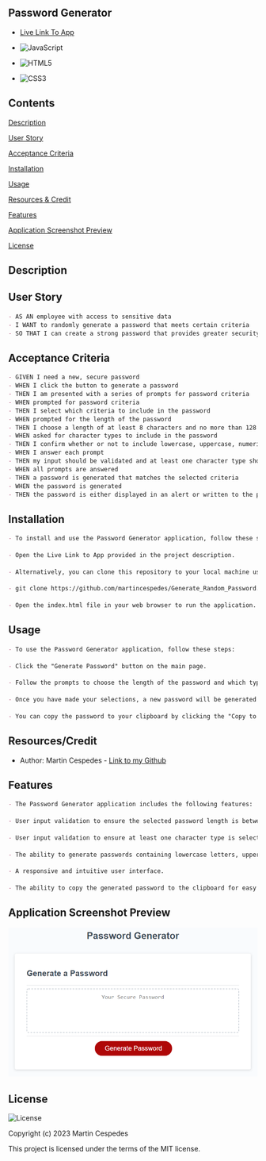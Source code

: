 ## Password Generator

- [Live Link To App](https://martincespedes.github.io/Generate_Random_Password/)

- ![JavaScript](https://img.shields.io/badge/javascript-%23323330.svg?style=for-the-badge&logo=javascript&logoColor=%23F7DF1E)

- ![HTML5](https://img.shields.io/badge/html5-%23E34F26.svg?style=for-the-badge&logo=html5&logoColor=white)

- ![CSS3](https://img.shields.io/badge/css3-%231572B6.svg?style=for-the-badge&logo=css3&logoColor=white)

## Contents

[Description](#description)

[User Story](#user-story)

[Acceptance Criteria](#acceptance-criteria)

[Installation](#installation)

[Usage](#usage)

[Resources & Credit](#resourcescredit)

[Features](#features)

[Application Screenshot Preview](#application-screenshot-preview)

[License](#license)

## Description

## User Story

```md
- AS AN employee with access to sensitive data
- I WANT to randomly generate a password that meets certain criteria
- SO THAT I can create a strong password that provides greater security
```

## Acceptance Criteria

```md
- GIVEN I need a new, secure password
- WHEN I click the button to generate a password
- THEN I am presented with a series of prompts for password criteria
- WHEN prompted for password criteria
- THEN I select which criteria to include in the password
- WHEN prompted for the length of the password
- THEN I choose a length of at least 8 characters and no more than 128 characters
- WHEN asked for character types to include in the password
- THEN I confirm whether or not to include lowercase, uppercase, numeric, and/or special characters
- WHEN I answer each prompt
- THEN my input should be validated and at least one character type should be selected
- WHEN all prompts are answered
- THEN a password is generated that matches the selected criteria
- WHEN the password is generated
- THEN the password is either displayed in an alert or written to the page
```

## Installation

```md
- To install and use the Password Generator application, follow these steps:

- Open the Live Link to App provided in the project description.

- Alternatively, you can clone this repository to your local machine using Git:

- git clone https://github.com/martincespedes/Generate_Random_Password.git

- Open the index.html file in your web browser to run the application.
```

## Usage

```md
- To use the Password Generator application, follow these steps:

- Click the "Generate Password" button on the main page.

- Follow the prompts to choose the length of the password and which types of characters to include.

- Once you have made your selections, a new password will be generated and displayed on the page.

- You can copy the password to your clipboard by clicking the "Copy to Clipboard" button
```

## Resources/Credit

- Author: Martin Cespedes - [Link to my Github](https://github.com/MartinCespedes)

## Features

```md
- The Password Generator application includes the following features:

- User input validation to ensure the selected password length is between 8 and 128 characters.

- User input validation to ensure at least one character type is selected.

- The ability to generate passwords containing lowercase letters, uppercase letters, numbers, and special characters.

- A responsive and intuitive user interface.

- The ability to copy the generated password to the clipboard for easy use.
```

## Application Screenshot Preview

![Password Generator](./Develop/images/03-javascript-homework-demo.png)

## License

![License](https://img.shields.io/badge/License-MIT-yellow.svg)

Copyright (c) 2023 Martin Cespedes

This project is licensed under the terms of the MIT license.
